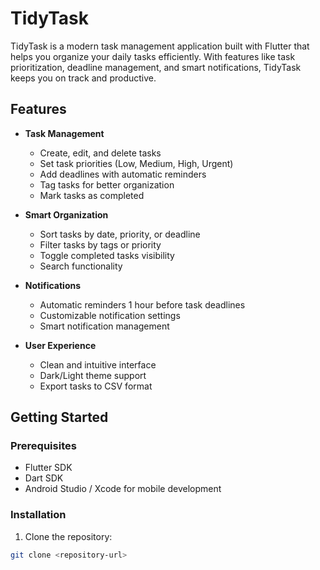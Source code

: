 # TidyTask

TidyTask is a modern task management application built with Flutter that helps you organize your daily tasks efficiently. With features like task prioritization, deadline management, and smart notifications, TidyTask keeps you on track and productive.

## Features

- **Task Management**
  - Create, edit, and delete tasks
  - Set task priorities (Low, Medium, High, Urgent)
  - Add deadlines with automatic reminders
  - Tag tasks for better organization
  - Mark tasks as completed

- **Smart Organization**
  - Sort tasks by date, priority, or deadline
  - Filter tasks by tags or priority
  - Toggle completed tasks visibility
  - Search functionality

- **Notifications**
  - Automatic reminders 1 hour before task deadlines
  - Customizable notification settings
  - Smart notification management

- **User Experience**
  - Clean and intuitive interface
  - Dark/Light theme support
  - Export tasks to CSV format

## Getting Started

### Prerequisites

- Flutter SDK
- Dart SDK
- Android Studio / Xcode for mobile development

### Installation

1. Clone the repository:
```bash
git clone <repository-url>
```
